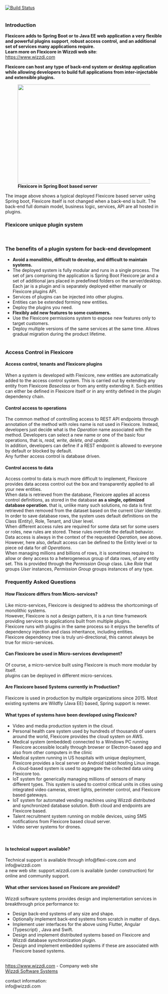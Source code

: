 [![Build Status](https://jenkins.wizzdi.com/buildStatus/icon?job=FlexiCore)](https://jenkins.wizzdi.com/job/FlexiCore/)
<!-- wp:image {"id":1517,"sizeSlug":"large"} -->
<figure class="wp-block-image size-large"><img src="https://wizzdi.com/wp-content/uploads/2020/06/flxicore.image_-1.png" alt="" class="wp-image-1517"/></figure>
<!-- /wp:image -->

<!-- wp:heading {"level":3} -->
<h3>Introduction</h3>
<!-- /wp:heading -->

<!-- wp:paragraph -->
<p><strong>Flexicore adds to Spring Boot or to Java EE web application a very flexible and powerful plugins support</strong>,<strong> robust access control,</strong> <strong>and an additional set of services many applications require.</strong><br><strong> Learn more on Flexicore in Wizzdi web site</strong>:<br><a href="http://www.wizzdi.com"></a><a href="https://www.wizzdi.com"><a href="https://www.wizzdi.com">https://www.wizzdi.com</a></a></p>
<!-- /wp:paragraph -->

<!-- wp:paragraph -->
<p></p>
<!-- /wp:paragraph -->

<!-- wp:paragraph -->
<p><strong> Flexicore can host any type of back-end system or desktop application while allowing developers to build full applications from inter-injectable and extensible plugins.</strong></p>
<!-- /wp:paragraph -->

<!-- wp:image {"id":1481,"width":580,"height":317,"sizeSlug":"large"} -->
<figure class="wp-block-image size-large is-resized"><img src="https://wizzdi.com/wp-content/uploads/2020/06/Flexicore-in-Spring-2.png" alt="" class="wp-image-1481" width="580" height="317"/><figcaption><strong>Flexicore in Spring Boot based server</strong></figcaption></figure>
<!-- /wp:image -->

<!-- wp:paragraph -->
<p>The image above shows a typical deployed Flexicore based server using Spring boot, Flexicore itself is not changed when a back-end is built. The back-end full domain model, business logic, services, API are all hosted in plugins.</p>
<!-- /wp:paragraph -->

<!-- wp:heading {"level":3} -->
<h3>Flexicore unique plugin system</h3>
<!-- /wp:heading -->

<!-- wp:block {"ref":1400} /-->

<!-- wp:paragraph -->
<p><br></p>
<!-- /wp:paragraph -->

<!-- wp:heading {"level":3} -->
<h3>The benefits of a plugin system for back-end development</h3>
<!-- /wp:heading -->

<!-- wp:list -->
<ul><li><strong>Avoid a monolithic, difficult to develop, and difficult to maintain systems.</strong> </li><li> The deployed system is fully modular and runs in a single process. The set of jars comprising the application is Spring Boot Flexicore jar and a set of additional jars placed in predefined folders on the server/desktop. Each jar is a plugin and is separately deployed either manually or Flexicore plugins API.</li><li>Services of plugins can be injected into other plugins.</li><li>Entities can be extended forming new entities. </li><li>Deploy the plugins you need.</li><li><strong>Flexibly add new features to some customers.</strong></li><li>Use the Flexicore permissions system to expose new features only to target customers.</li><li>Deploy multiple versions of the same services at the same time. Allows gradual migration during the product lifetime.<br><br></li></ul>
<!-- /wp:list -->

<!-- wp:heading {"level":3} -->
<h3>Access Control in Flexicore </h3>
<!-- /wp:heading -->

<!-- wp:heading {"level":4} -->
<h4>Access control, tenants and Flexicore plugins</h4>
<!-- /wp:heading -->

<!-- wp:paragraph -->
<p>When a system is developed with Flexicore, new entities are automatically added to the access control system. This is carried out by extending any entity from Flexicore&nbsp;<em>Baseclass</em>&nbsp;or from any entity extending it. Such entities can either be defined in Flexicore itself or in any entity defined in the plugin dependency chain.</p>
<!-- /wp:paragraph -->

<!-- wp:heading {"level":4} -->
<h4>Control access to operations</h4>
<!-- /wp:heading -->

<!-- wp:paragraph -->
<p>The common method of controlling access to REST API endpoints through annotation of the method with roles name is not used in Flexicore. Instead, developers just decide what is the&nbsp;<em>Operation</em>&nbsp;name associated with the method. Developers can select a new name or one of the basic four operations, that is,&nbsp;<em>read, write, delete, and update.</em><br>In addition, developers can define if a REST endpoint is allowed to everyone by default or blocked by default.<br>Any further access control is database driven.</p>
<!-- /wp:paragraph -->

<!-- wp:heading {"level":4} -->
<h4>Control access to data</h4>
<!-- /wp:heading -->

<!-- wp:paragraph -->
<p>Access control to data is much more difficult to implement, Flexicore provides data access control out the box and transparently applied to all your new entities.<br>When data is retrieved from the database, Flexicore applies all access control definitions, as stored in the database&nbsp;<strong>as a single, optimized database operation.&nbsp;</strong>that is, unlike many such solutions, no data is first retrieved then removed from the dataset based on the current&nbsp;<em>User&nbsp;</em>identity.<br>In order to save database rows, the system uses default definitions on the Class (Entity), Role, Tenant, and User level.<br>When different access rules are required for some data set for some users or roles, new rules are stored. These rules override the default behavior.<br>Data access is always in the context of the requested&nbsp;<em>Operation</em>, see above.<br>However, here also, default access can be defined to the Entity level or to piece od data for&nbsp;<em>all Operations</em>.<br>When managing millions and billions of rows, it is sometimes required to allow or deny access to a heterogeneous group of data rows, of any entity set. This is provided through the&nbsp;<em>Permission Group</em>&nbsp;class. Like&nbsp;<em>Role&nbsp;</em>that groups&nbsp;<em>User</em>&nbsp;instances,&nbsp;<em>Permission Group</em>&nbsp;groups instances of any type.</p>
<!-- /wp:paragraph -->

<!-- wp:heading {"level":3} -->
<h3>Frequently Asked Questions</h3>
<!-- /wp:heading -->

<!-- wp:heading {"level":4} -->
<h4>How Flexicore differs from Micro-services?</h4>
<!-- /wp:heading -->

<!-- wp:paragraph -->
<p>Like micro-services, Flexicore is designed to address the shortcomings of monolithic systems.<br>However, Flexicore is not a design pattern, it is a run time framework providing services to applications built from multiple plugins.<br>Flexicore runs with plugins in the same process so it enjoys the benefits of dependency injection and class inheritance, including entities.<br>Flexicore dependency tree is truly uni-directional, this cannot always be true for micro-services.</p>
<!-- /wp:paragraph -->

<!-- wp:heading {"level":4} -->
<h4>Can Flexicore be used in Micro-services development?</h4>
<!-- /wp:heading -->

<!-- wp:paragraph -->
<p>Of course, a micro-service built using Flexicore is much more modular by itself.<br>plugins can be deployed in different micro-services.</p>
<!-- /wp:paragraph -->

<!-- wp:heading {"level":4} -->
<h4>Are Flexicore based Systems currently in Production?</h4>
<!-- /wp:heading -->

<!-- wp:paragraph -->
<p>Flexicore is used in production by multiple organizations since 2015. Most existing systems are Wildfly (Java EE) based, Spring support is newer.</p>
<!-- /wp:paragraph -->

<!-- wp:heading {"level":4} -->
<h4>What types of systems have been developed using Flexicore?</h4>
<!-- /wp:heading -->

<!-- wp:list -->
<ul><li>Video and media production system in the cloud.</li><li>Personal health care system used by hundreds of thousands of users around the world, Flexicore provides the cloud system on AWS.</li><li>Medical system (embedded) connected to a Windows PC running Flexicore accessible locally through browser or Electron-based app and also from other computers in the clinic</li><li>Medical system running in US hospitals with unique deployment, Flexicore provides a local server on Android tablet hosting Linux image.  A cloud-based system is used to aggregate the collected data using Flexicore too.</li><li>IoT system for generically managing millions of sensors of many different types. This system is used to control critical units in cities using integrated video cameras, street lights, perimeter control, and Flexicore based gateways.</li><li>IoT system for automated vending machines using Wizzdi distributed and synchronized database solution. Both cloud and endpoints are Flexicore based.</li><li>Talent recruitment system running on mobile devices, using SMS notifications from Flexicore based cloud server.</li><li>Video server systems for drones.<br><br><br></li></ul>
<!-- /wp:list -->

<!-- wp:heading {"level":4} -->
<h4>Is technical support available?</h4>
<!-- /wp:heading -->

<!-- wp:paragraph -->
<p>Technical support is available through info@flexi-core.com and info@wizzdi.com<br>a new web site: support.wizzdi.com is available (under construction) for online and community support.</p>
<!-- /wp:paragraph -->

<!-- wp:heading {"level":4} -->
<h4>What other services based on Flexicore are provided?</h4>
<!-- /wp:heading -->

<!-- wp:paragraph -->
<p>Wizzdi software systems provides design and implementation services in breakthrough price performance to:</p>
<!-- /wp:paragraph -->

<!-- wp:list -->
<ul><li>Design back-end systems of any size and shape.</li><li>Optionally implement back-end systems from scratch in matter of days.</li><li>Implement user interfaces for the above using Flutter, Angular (Typescript) , Java and Swift.</li><li>Design and implement distributed systems based on Flexicore and Wizzdi database synchronization plugin.</li><li>Design and implement embedded systems if these are associated with Flexicore based systems.<br><br></li></ul>
<!-- /wp:list -->

<p><a href="https://www.wizzdi.com"></a><a href="https://www.wizzdi.com"></a><a href="https://www.wizzdi.com">https://www.wizzdi.com</a> - Company web site<br><a href="https://www.wizzdi.com">Wizzdi Software Systems</a></p>
<p>contact information:<br>info@wizzdi.com</p>

<!-- wp:paragraph -->
<p></p>
<!-- /wp:paragraph -->
